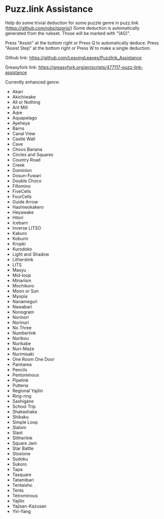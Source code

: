 # Puzz.link Assistance
Help do some trivial deduction for some puzzle genre in puzz.link (https://github.com/robx/pzprjs/)
Some deduction is automatically generated from the ruleset. Those will be marked with "(AG)".

Press "Assist" at the bottom right or Press Q to automatically deduce.
Press "Assist Step" at the bottom right or Press W to make a single deduction.

Github link:
https://github.com/LeavingLeaves/Puzzlink_Assistance

Greasyfork link:
https://greasyfork.org/en/scripts/477117-puzz-link-assistance

Currently enhanced genre:
* Akari
* Akichiwake
* All or Nothing
* Ant Mill
* Aqre
* Aquapelago
* Ayeheya
* Barns
* Canal View
* Castle Wall
* Cave
* Choco Banana
* Circles and Squares
* Country Road
* Creek
* Dominion
* Dosun-Fuwari
* Double Choco
* Fillomino
* FiveCells
* FourCells
* Guide Arrow
* Hashiwokakero
* Heyawake
* Hitori
* Icebarn
* Inverse LITSO
* Kakuro
* Koburin
* Kropki
* Kurodoko
* Light and Shadow
* Litherslink
* LITS
* Masyu
* Mid-loop
* Minarism
* Mochikoro
* Moon or Sun
* Myopia
* Nanameguri
* Nawabari
* Nonogram
* Norinori
* Norinuri
* No Three
* Numberlink
* Nuribou
* Nurikabe
* Nuri-Maze
* Nurimisaki
* One Room One Door
* Paintarea
* Pencils
* Pentominous
* Pipelink
* Putteria
* Regional Yajilin
* Ring-ring
* Sashigane
* School Trip
* Shakashaka
* Shikaku
* Simple Loop
* Slalom
* Slant
* Slitherlink
* Square Jam
* Star Battle
* Stostone
* Sudoku
* Sukoro
* Tapa
* Tasquare
* Tatamibari
* Tentaisho
* Tents
* Tetrominous
* Yajilin
* Yajisan-Kazusan
* Yin-Yang
